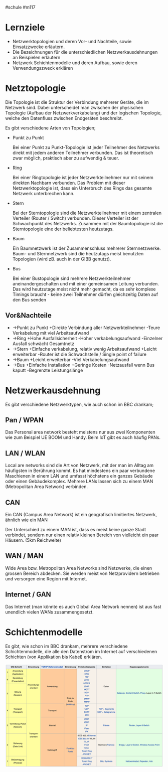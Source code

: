 #schule 
#m117
# Lernziele

- Netzwerktopologien und deren Vor- und Nachteile, sowie Einsatzzwecke erläutern.
- Die Bezeichnungen für die unterschiedlichen Netzwerkausdehnungen an Beispielen erläutern
- Netzwerk Schichtenmodelle und deren Aufbau, sowie deren Verwendungszweck erklären

# Netztopologie

Die Topologie ist die Struktur der Verbindung mehrerer Geräte, die im Netzwerk sind. Dabei unterscheidet man zwischen der physischen Topologie (Aufbau der Netzwerkverkabelung) und der logischen Topologie, welche den Datenfluss zwischen Endgeräten beschreibt.

Es gibt verschiedene Arten von Topologien;

- Punkt zu Punkt
    
    Bei einer Punkt zu Punkt-Topologie ist jeder Teilnehmer des Netzwerks direkt mit jedem anderen Teilnehmer verbunden. Das ist theoretisch zwar möglich, praktisch aber zu aufwendig & teuer.
    
- Ring
    
    Bei einer Ringtopologie ist jeder Netzwerkteilnehmer nur mit seinem direkten Nachbarn verbunden. Das Problem mit dieser Netzwerktopologie ist, dass ein Unterbruch des Rings das gesamte Netzwerk unterbrechen kann.
    
- Stern
    
    Bei der Sterntopologie sind die Netzwerkteilnehmer mit einem zentralen Verteiler (Router / Switch) verbunden. Dieser Verteiler ist der Schwachpunkt des Netzwerks. Zusammen mit der Baumtopologie ist die Sterntopologie eine der beliebtesten heutzutags.
    
- Baum
    
    Ein Baumnetzwerk ist der Zusammenschluss mehrerer Sternnetzwerke. Baum- und Sternnetzwerk sind die heutzutags meist benutzten Topologien (wird zB. auch in der GIBB genutzt).
    
- Bus
    
    Bei einer Bustopologie sind mehrere Netzwerkteilnehmer aneinandergeschalten und mit einer gemeinsamen Leitung verbunden. Das wird heutzutage meist nicht mehr gemacht, da es sehr komplexe Timings braucht - keine zwei Teilnehmer dürfen gleichzeitig Daten auf den Bus senden
    

## Vor&Nachteile

- ->Punkt zu Punkt
+Direkte Verbindung aller Netzwerkteilnehmer
-Teure Verkabelung mit viel Arbeitsaufwand
- ->Ring
+Hohe Ausfallsicherheit
-Hoher verkabelungsaufwand
-Einzelner Ausfall schwächt Gesamtnetz
- ->Stern
+Einfache verkabelung, relativ wenig Arbeitsaufwand
+Leicht erweiterbar
-Router ist die Schwachstelle / Single point of failure
- ->Baum
+Leicht erweiterbar
-Viel Verkabelungsaufwand
- ->Bus
+Einfache Installation
+Geringe Kosten
-Netzausfall wenn Bus kaputt
-Begrenzte Leistungslänge

# Netzwerkausdehnung

Es gibt verschiedene Netzwerktypen, wie auch schon im BBC drankam;

## Pan / WPAN

Das Personal area network besteht meistens nur aus zwei Komponenten wie zum Beispiel UE BOOM und Handy. Beim IoT gibt es auch häufig PANs.

## LAN / WLAN

Local are networks sind die Art von Netzwerk, mit der man im Alltag am häufigsten in Berührung kommt. Es hat mindestens ein paar verbundene Maschienen in einem LAN und umfasst höchstens ein ganzes Gebäude oder einen Gebäudekomplex. Mehrere LANs lassen sich zu einem MAN  (Metropolitan Area Network) verbinden.

## CAN

Ein CAN (Campus Area Network) ist ein geografisch limitiertes Netzwerk, ähnlich wie ein MAN

Der Unterschied zu einem MAN ist, dass es meist keine ganze Stadt verbindet, sondern nur einen relativ kleinen Bereich von vielleicht ein paar Häusern. (5km Reichweite)

## WAN / MAN

Wide Area bzw. Metropolitan Area Networks sind Netzwerke, die einen grossen Bereich abdecken. Sie werden meist von Netzprovidern betrieben und versorgen eine Region mit Internet.

## Internet / GAN

Das Internet (man könnte es auch Global Area Network nennen) ist aus fast unendlich vielen WANs zusammengesetzt.

# Schichtenmodelle

Es gibt, wie schon im BBC drankam, mehrere verschiedene Schichtenmodelle, die alle den Datenstrom im Internet auf verschiedenen Schichten (von Applikation bis Kabel) erklären.

![Untitled](Schulmodule/M117%20-%20Netzwerke/Fotos%20&%20PDFs/Untitled.png)